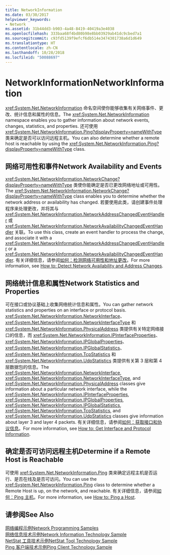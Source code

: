 ```yaml
---
title: NetworkInformation
ms.date: 03/30/2017
helpviewer_keywords:
- Network
ms.assetid: 31b44dd3-b903-4a48-8419-40419a3e4038
ms.openlocfilehash: 333baa68f4bd80b98e8bb03929ab41dc9cbed7a1
ms.sourcegitcommit: c93fd5139f9efcf6db514e3474301738a6d1d649
ms.translationtype: HT
ms.contentlocale: zh-CN
ms.lasthandoff: 10/28/2018
ms.locfileid: "50088697"
---
```

# <a name="networkinformation"></a><span data-ttu-id="e4fdc-102">NetworkInformation</span><span class="sxs-lookup"><span data-stu-id="e4fdc-102">NetworkInformation</span></span>
<span data-ttu-id="e4fdc-103"><xref:System.Net.NetworkInformation> 命名空间使你能够收集有关网络事件、更改、统计信息和属性的信息。</span><span class="sxs-lookup"><span data-stu-id="e4fdc-103">The <xref:System.Net.NetworkInformation> namespace enables you to gather information about network events, changes, statistics, and properties.</span></span> <span data-ttu-id="e4fdc-104">还可使用 <xref:System.Net.NetworkInformation.Ping?displayProperty=nameWithType> 类来确定是否可以访问远程主机。</span><span class="sxs-lookup"><span data-stu-id="e4fdc-104">You can also determine whether a remote host is reachable by using the <xref:System.Net.NetworkInformation.Ping?displayProperty=nameWithType> class.</span></span>  
  
## <a name="network-availability-and-events"></a><span data-ttu-id="e4fdc-105">网络可用性和事件</span><span class="sxs-lookup"><span data-stu-id="e4fdc-105">Network Availability and Events</span></span>  
 <span data-ttu-id="e4fdc-106"><xref:System.Net.NetworkInformation.NetworkChange?displayProperty=nameWithType> 类使你能确定是否已更改网络地址或可用性。</span><span class="sxs-lookup"><span data-stu-id="e4fdc-106">The <xref:System.Net.NetworkInformation.NetworkChange?displayProperty=nameWithType> class enables you to determine whether the network address or availability has changed.</span></span> <span data-ttu-id="e4fdc-107">若要使用此类，请创建事件处理程序来处理更改，并将其与 <xref:System.Net.NetworkInformation.NetworkAddressChangedEventHandler> 或 <xref:System.Net.NetworkInformation.NetworkAvailabilityChangedEventHandler> 关联。</span><span class="sxs-lookup"><span data-stu-id="e4fdc-107">To use this class, create an event handler to process the change, and associate it with a <xref:System.Net.NetworkInformation.NetworkAddressChangedEventHandler> or a <xref:System.Net.NetworkInformation.NetworkAvailabilityChangedEventHandler>.</span></span> <span data-ttu-id="e4fdc-108">有关详细信息，请参阅[如何：检测网络可用性和地址更改](../../../docs/framework/network-programming/how-to-detect-network-availability-and-address-changes.md)。</span><span class="sxs-lookup"><span data-stu-id="e4fdc-108">For more information, see [How to: Detect Network Availability and Address Changes](../../../docs/framework/network-programming/how-to-detect-network-availability-and-address-changes.md).</span></span>  
  
## <a name="network-statistics-and-properties"></a><span data-ttu-id="e4fdc-109">网络统计信息和属性</span><span class="sxs-lookup"><span data-stu-id="e4fdc-109">Network Statistics and Properties</span></span>  
 <span data-ttu-id="e4fdc-110">可在接口或协议基础上收集网络统计信息和属性。</span><span class="sxs-lookup"><span data-stu-id="e4fdc-110">You can gather network statistics and properties on an interface or protocol basis.</span></span> <span data-ttu-id="e4fdc-111"><xref:System.Net.NetworkInformation.NetworkInterface>、<xref:System.Net.NetworkInformation.NetworkInterfaceType> 和 <xref:System.Net.NetworkInformation.PhysicalAddress> 类提供有关特定网络接口的信息，而 <xref:System.Net.NetworkInformation.IPInterfaceProperties>、<xref:System.Net.NetworkInformation.IPGlobalProperties>、<xref:System.Net.NetworkInformation.IPGlobalStatistics>、<xref:System.Net.NetworkInformation.TcpStatistics> 和 <xref:System.Net.NetworkInformation.UdpStatistics> 类提供有关第 3 层和第 4 层数据包的信息。</span><span class="sxs-lookup"><span data-stu-id="e4fdc-111">The <xref:System.Net.NetworkInformation.NetworkInterface>, <xref:System.Net.NetworkInformation.NetworkInterfaceType>, and <xref:System.Net.NetworkInformation.PhysicalAddress> classes give information about a particular network interface, while the <xref:System.Net.NetworkInformation.IPInterfaceProperties>, <xref:System.Net.NetworkInformation.IPGlobalProperties>, <xref:System.Net.NetworkInformation.IPGlobalStatistics>, <xref:System.Net.NetworkInformation.TcpStatistics>, and <xref:System.Net.NetworkInformation.UdpStatistics> classes give information about layer 3 and layer 4 packets.</span></span> <span data-ttu-id="e4fdc-112">有关详细信息，请参阅[如何：获取接口和协议信息](../../../docs/framework/network-programming/how-to-get-interface-and-protocol-information.md)。</span><span class="sxs-lookup"><span data-stu-id="e4fdc-112">For more information, see [How to: Get Interface and Protocol Information](../../../docs/framework/network-programming/how-to-get-interface-and-protocol-information.md).</span></span>  
  
## <a name="determine-if-a-remote-host-is-reachable"></a><span data-ttu-id="e4fdc-113">确定是否可访问远程主机</span><span class="sxs-lookup"><span data-stu-id="e4fdc-113">Determine if a Remote Host is Reachable</span></span>  
 <span data-ttu-id="e4fdc-114">可使用 <xref:System.Net.NetworkInformation.Ping> 类来确定远程主机是否运行、是否在线及是否可访问。</span><span class="sxs-lookup"><span data-stu-id="e4fdc-114">You can use the <xref:System.Net.NetworkInformation.Ping> class to determine whether a Remote Host is up, on the network, and reachable.</span></span> <span data-ttu-id="e4fdc-115">有关详细信息，请参阅[如何：Ping 主机](../../../docs/framework/network-programming/how-to-ping-a-host.md)。</span><span class="sxs-lookup"><span data-stu-id="e4fdc-115">For more information, see [How to: Ping a Host](../../../docs/framework/network-programming/how-to-ping-a-host.md).</span></span>  
  
## <a name="see-also"></a><span data-ttu-id="e4fdc-116">请参阅</span><span class="sxs-lookup"><span data-stu-id="e4fdc-116">See Also</span></span>  
 [<span data-ttu-id="e4fdc-117">网络编程示例</span><span class="sxs-lookup"><span data-stu-id="e4fdc-117">Network Programming Samples</span></span>](../../../docs/framework/network-programming/network-programming-samples.md)  
 [<span data-ttu-id="e4fdc-118">网络信息技术示例</span><span class="sxs-lookup"><span data-stu-id="e4fdc-118">Network Information Technology Sample</span></span>](https://go.microsoft.com/fwlink/?LinkID=179564)  
 [<span data-ttu-id="e4fdc-119">NetStat 工具技术示例</span><span class="sxs-lookup"><span data-stu-id="e4fdc-119">NetStat Tool Technology Sample</span></span>](https://go.microsoft.com/fwlink/?LinkID=179562)  
 [<span data-ttu-id="e4fdc-120">Ping 客户端技术示例</span><span class="sxs-lookup"><span data-stu-id="e4fdc-120">Ping Client Technology Sample</span></span>](https://go.microsoft.com/fwlink/?LinkID=179565)
